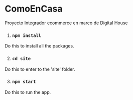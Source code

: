 # ComoEnCasa

Proyecto Integrador ecommerce en marco de Digital House


1. ### `npm install`
  Do this to install all the packages.

2. ### `cd site`
  Do this to enter to the 'site' folder.

3. ### `npm start`
  Do this to run the app.
